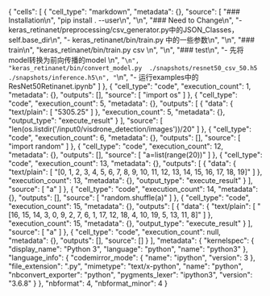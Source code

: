 {
 "cells": [
  {
   "cell_type": "markdown",
   "metadata": {},
   "source": [
    "### Installation\n",
    "pip install . --user\n",
    "\n",
    "### Need to Change\n",
    "- keras_retinanet/preprocessing/csv_generator.py中的JSON_Classes，self.base_dir\n",
    "- keras_retinanet/bin/train.py 中的一些参数\n",
    "\n",
    "### train\n",
    "keras_retinanet/bin/train.py csv \n",
    "\n",
    "### test\n",
    "- 先将model转换为前向传播的model \n",
    "```\n",
    "keras_retinanet/bin/convert_model.py  ./snapshots/resnet50_csv_50.h5 ./snapshots/inference.h5\n",
    "```\n",
    "- 运行examples中的ResNet50Retinanet.ipynb"
   ]
  },
  {
   "cell_type": "code",
   "execution_count": 1,
   "metadata": {},
   "outputs": [],
   "source": [
    "import os"
   ]
  },
  {
   "cell_type": "code",
   "execution_count": 5,
   "metadata": {},
   "outputs": [
    {
     "data": {
      "text/plain": [
       "5305.25"
      ]
     },
     "execution_count": 5,
     "metadata": {},
     "output_type": "execute_result"
    }
   ],
   "source": [
    "len(os.listdir('/input0/visdrone_detection/images'))/20"
   ]
  },
  {
   "cell_type": "code",
   "execution_count": 6,
   "metadata": {},
   "outputs": [],
   "source": [
    "import random"
   ]
  },
  {
   "cell_type": "code",
   "execution_count": 12,
   "metadata": {},
   "outputs": [],
   "source": [
    "a=list(range(20))"
   ]
  },
  {
   "cell_type": "code",
   "execution_count": 13,
   "metadata": {},
   "outputs": [
    {
     "data": {
      "text/plain": [
       "[0, 1, 2, 3, 4, 5, 6, 7, 8, 9, 10, 11, 12, 13, 14, 15, 16, 17, 18, 19]"
      ]
     },
     "execution_count": 13,
     "metadata": {},
     "output_type": "execute_result"
    }
   ],
   "source": [
    "a"
   ]
  },
  {
   "cell_type": "code",
   "execution_count": 14,
   "metadata": {},
   "outputs": [],
   "source": [
    "random.shuffle(a)"
   ]
  },
  {
   "cell_type": "code",
   "execution_count": 15,
   "metadata": {},
   "outputs": [
    {
     "data": {
      "text/plain": [
       "[16, 15, 14, 3, 0, 9, 2, 7, 6, 1, 17, 12, 18, 4, 10, 19, 5, 13, 11, 8]"
      ]
     },
     "execution_count": 15,
     "metadata": {},
     "output_type": "execute_result"
    }
   ],
   "source": [
    "a"
   ]
  },
  {
   "cell_type": "code",
   "execution_count": null,
   "metadata": {},
   "outputs": [],
   "source": []
  }
 ],
 "metadata": {
  "kernelspec": {
   "display_name": "Python 3",
   "language": "python",
   "name": "python3"
  },
  "language_info": {
   "codemirror_mode": {
    "name": "ipython",
    "version": 3
   },
   "file_extension": ".py",
   "mimetype": "text/x-python",
   "name": "python",
   "nbconvert_exporter": "python",
   "pygments_lexer": "ipython3",
   "version": "3.6.8"
  }
 },
 "nbformat": 4,
 "nbformat_minor": 4
}
